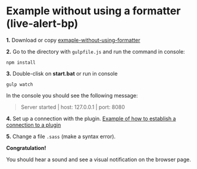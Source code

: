 # Example without using a formatter (live-alert-bp)

**1.** Download or copy [exmaple-without-using-formatter](https://github.com/semiromid/live-alert-bp/tree/master/documentation/examples/gulp/exmaple-with-using-sass-formatter)

**2.** Go to the directory with `gulpfile.js` and run the command in console: 

```shell
npm install
```

**3.** Double-clisk on **start.bat** or run in console 

```shell
gulp watch
```
In the console you should see the following message:

> Server started | host: 127.0.0.1 | port: 8080

**4.** Set up a connection with the plugin. [Example of how to establish a connection to a plugin](https://github.com/semiromid/live-alert-bp/tree/master/documentation/examples/%D1%81onnect_to_server)

**5.** Change a file `.sass` (make a syntax error).

**Congratulation!**

You should hear a sound and see a visual notification on the browser page.




